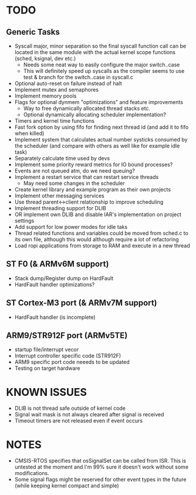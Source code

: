 TODO
====

Generic Tasks
-------------
- Syscall major, minor separation so the final syscall function call can be located in the same module with the actual kernel scope functions (sched, ksignal, dev etc.)
	- Needs some neat way to easily configure the major switch..case
	- This will definitely speed up syscalls as the compiler seems to use test & branch for the switch..case in syscall.c
- Optional auto-reset on failure instead of halt
- Implement mutex and semaphores
- Implement memory pools
- Flags for optional dynmem "optimizations" and feature improvements
    - Way to free dynamically allocated thread stacks etc.
    - Optional dynamically allocating scheduler implementation?
- Timers and kernel time functions
- Fast fork option by using fifo for finding next thread id (and add it to fifo when killed)
- Implement system that calculates actual number systicks consumed by
  the scheduler (and compare with others as well like for example idle task)
- Separately calculate time used by devs
- Implement some priority reward metrics for IO bound processes?
- Events are not queued atm, do we need queuing?
- Implement a restart service that can restart service threads
    - May need some changes in the scheduler
- Create kernel library and example program as their own projects
- Implement other messaging services
- Use thread parent<->client relationship to improve scheduling
- Implement threading support for DLIB
- OR implement own DLIB and disable IAR's implementation on project settings
- Add support for low power modes for idle taks
- Thread related functions and variables could be moved from sched.c to its
  own file, although this would although require a lot of refactoring
- Load ropi applications from storage to RAM and execute in a new thread

ST F0 (& ARMv6M support)
------------------------
- Stack dump/Register dump on HardFault
- HardFault handler optimizations?

ST Cortex-M3 port (& ARMv7M support)
------------------------------------
- HardFault handler (is incomplete)

ARM9/STR912F port (ARMv5TE)
---------------------------
- startup file/interrupt vecor
- Interrupt controller specific code (STR912F)
- ARM9 specific port code neeeds to be updated
- Testing on target hardware


KNOWN ISSUES
============

- DLIB is not thread safe outside of kernel code
- Signal wait mask is not always cleared after signal is received
- Timeout timers are not released even if event occurs


NOTES
=====

- CMSIS-RTOS specifies that osSignalSet can be called from ISR. This is
  untested at the moment and I'm 99% sure it doesn't work without some
  modifications.
- Some signal flags might be reserved for other event types in the future
  (while keeping kernel compact and simple)
